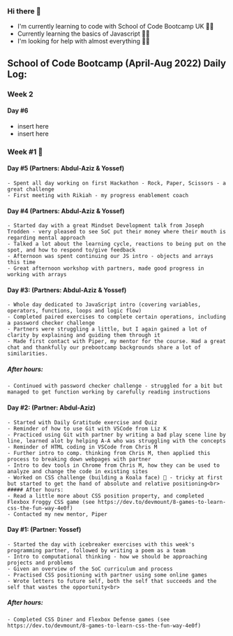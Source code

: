 ### Hi there 👋

- I'm currently learning to code with School of Code Bootcamp UK 👨‍🎓
- Currently learning the basics of Javascript 👨‍💻
- I'm looking for help with almost everything 🤷‍♂️


## School of Code Bootcamp (April-Aug 2022) Daily Log:

### Week 2

#### Day #6
- insert here
- insert here

### Week #1 😬

#### Day #5 (Partners: Abdul-Aziz & Yossef)
    - Spent all day working on first Hackathon - Rock, Paper, Scissors - a great challenge
    - First meeting with Rikiah - my progress enablement coach

#### Day #4 (Partners: Abdul-Aziz & Yossef)
    - Started day with a great Mindset Development talk from Joseph Trodden - very pleased to see SoC put their money where their mouth is regarding mental approach
    - Talked a lot about the learning cycle, reactions to being put on the spot, and how to respond to/give feedback
    - Afternoon was spent continuing our JS intro - objects and arrays this time
    - Great afternoon workshop with partners, made good progress in working with arrays

#### Day #3: (Partners: Abdul-Aziz & Yossef)
    - Whole day dedicated to JavaScript intro (covering variables, operators, functions, loops and logic flow)
    - Completed paired exercises to complete certain operations, including a password checker challenge
    - Partners were struggling a little, but I again gained a lot of clarity by explaining and guiding them through it
    - Made first contact with Piper, my mentor for the course. Had a great chat and thankfully our prebootcamp backgrounds share a lot of similarities.
##### After hours:
    - Continued with password checker challenge - struggled for a bit but managed to get function working by carefully reading instructions

#### Day #2: (Partner: Abdul-Aziz)
    - Started with Daily Gratitude exercise and Quiz
    - Reminder of how to use Git with VSCode from Liz K
    - Practiced using Git with partner by writing a bad play scene line by line, learned alot by helping A-A who was struggling with the concepts
    - Reminder of HTML coding in VSCode from Chris M
    - Further intro to comp. thinking from Chris M, then applied this process to breaking down webpages with partner
    - Intro to dev tools in Chrome from Chris M, how they can be used to analyze and change the code in existing sites
    - Worked on CSS challenge (building a Koala face) 🐨 - tricky at first but started to get the hand of absolute and relative positioning<br>
    ##### After hours:
    - Read a little more about CSS position property, and completed Flexbox Froggy CSS game (see https://dev.to/devmount/8-games-to-learn-css-the-fun-way-4e0f)
    - Contacted my new mentor, Piper

#### Day #1: (Partner: Yossef)
    - Started the day with icebreaker exercises with this week's programming partner, followed by writing a poem as a team
    - Intro to computational thinking - how we should be approaching projects and problems
    - Given an overview of the SoC curriculum and process
    - Practised CSS positioning with partner using some online games
    - Wrote letters to future self, both the self that succeeds and the self that wastes the opportunity<br>
##### After hours: 
    - Completed CSS Diner and Flexbox Defense games (see https://dev.to/devmount/8-games-to-learn-css-the-fun-way-4e0f)

<!--
**simonpartridge86/simonpartridge86** is a ✨ _special_ ✨ repository because its `README.md` (this file) appears on your GitHub profile.

Here are some ideas to get you started:

- 🔭 I’m currently working on ...
- 🌱 I’m currently learning ...
- 👯 I’m looking to collaborate on ...
- 🤔 I’m looking for help with ...
- 💬 Ask me about ...
- 📫 How to reach me: ...
- 😄 Pronouns: ...
- ⚡ Fun fact: ...
-->

